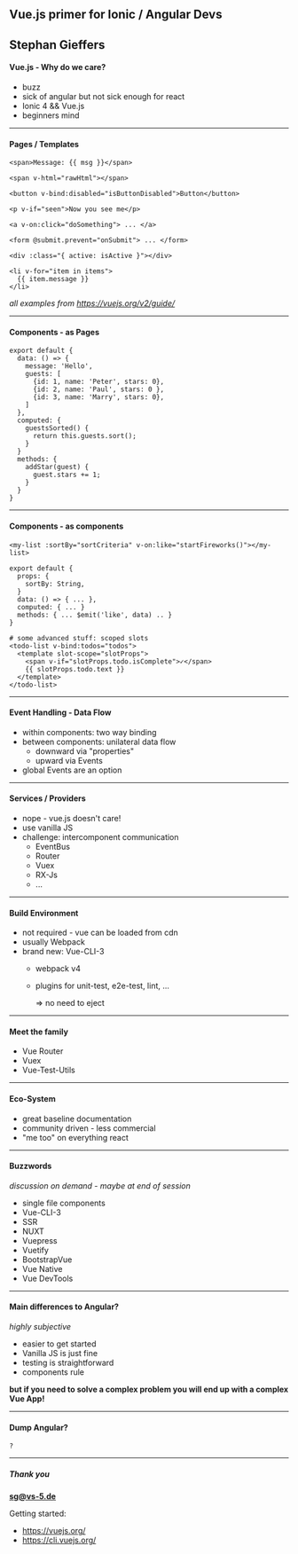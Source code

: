 ## Vue.js primer for Ionic / Angular Devs
Stephan Gieffers
---
#### Vue.js - Why do we care?
- buzz
- sick of angular but not sick enough for react
- Ionic 4 && Vue.js
- beginners mind

---
#### Pages / Templates

```
<span>Message: {{ msg }}</span>

<span v-html="rawHtml"></span>

<button v-bind:disabled="isButtonDisabled">Button</button>

<p v-if="seen">Now you see me</p>

<a v-on:click="doSomething"> ... </a>

<form @submit.prevent="onSubmit"> ... </form>

<div :class="{ active: isActive }"></div>

<li v-for="item in items">
  {{ item.message }}
</li>
```

*all examples from https://vuejs.org/v2/guide/* 

---
#### Components - as Pages

```
export default {
  data: () => {
    message: 'Hello',
    guests: [
      {id: 1, name: 'Peter', stars: 0},
      {id: 2, name: 'Paul', stars: 0 },
      {id: 3, name: 'Marry', stars: 0},
    ]
  },
  computed: {
    guestsSorted() {
      return this.guests.sort();
    }
  }
  methods: {
    addStar(guest) {
      guest.stars += 1;
    }
  }
}

```
---

#### Components - as components
```
<my-list :sortBy="sortCriteria" v-on:like="startFireworks()"></my-list>

export default {
  props: {
    sortBy: String,
  }
  data: () => { ... },
  computed: { ... }
  methods: { ... $emit('like', data) .. }
}

# some advanced stuff: scoped slots
<todo-list v-bind:todos="todos">
  <template slot-scope="slotProps">
    <span v-if="slotProps.todo.isComplete">✓</span>
    {{ slotProps.todo.text }}
  </template>
</todo-list>

```
---
#### Event Handling - Data Flow

- within components: two way binding
- between components: unilateral data flow
  - downward via "properties"
  - upward via Events
- global Events are an option

---
#### Services / Providers
- nope - vue.js doesn't care!
- use vanilla JS
- challenge: intercomponent communication
  - EventBus
  - Router
  - Vuex
  - RX-Js
  - ...

---
#### Build Environment
- not required - vue can be loaded from cdn
- usually Webpack
- brand new: Vue-CLI-3
  - webpack v4
  - plugins for unit-test, e2e-test, lint, ...
    
    => no need to eject

---
#### Meet the family
- Vue Router
- Vuex
- Vue-Test-Utils

---
#### Eco-System
- great baseline documentation
- community driven - less commercial
- "me too" on everything react

---
#### Buzzwords
*discussion on demand - maybe at end of session*

- single file components
- Vue-CLI-3
- SSR
- NUXT
- Vuepress
- Vuetify
- BootstrapVue
- Vue Native
- Vue DevTools

---
 
#### Main differences to Angular?
*highly subjective*
- easier to get started
- Vanilla JS is just fine
- testing is straightforward
- components rule


**but if you need to solve a complex problem you will end up with a complex Vue App!**

---

#### Dump Angular?

	?

---

##### Thank you
**sg@vs-5.de**

Getting started:

- https://vuejs.org/
- https://cli.vuejs.org/



